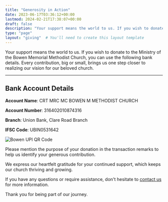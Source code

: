 ```yaml
---
title: "Generosity in Action"
date: 2023-06-17T03:36:12+00:00
lastmod: 2024-02-21T17:38:07+00:00
draft: false
description: "Your support means the world to us. If you wish to donate to the Ministry of the Bowen Memorial Methodist Church, you can use the following bank details. Every contribution, big or small, brings us one step closer to realizing our vision for our beloved church."
type: "page"
layout: "giving"  # You'll need to create this layout template
---
```


Your support means the world to us. If you wish to donate to the Ministry of the Bowen Memorial Methodist Church, you can use the following bank details. Every contribution, big or small, brings us one step closer to realizing our vision for our beloved church.

---

## Bank Account Details

**Account Name**: CRT MRC MC BOWEN M METHODIST CHURCH

**Account Number**: 316402010874316

**Branch**: Union Bank, Clare Road Branch

**IFSC Code**: UBIN0531642

![Bowen UPI QR Code](/images/qr.webp)

Please mention the purpose of your donation in the transaction remarks to help us identify your generous contribution.

We express our heartfelt gratitude for your continued support, which keeps our church thriving and growing.

If you have any questions or require assistance, don't hesitate to [contact us](tel:+919869130672) for more information.

Thank you for being part of our journey.